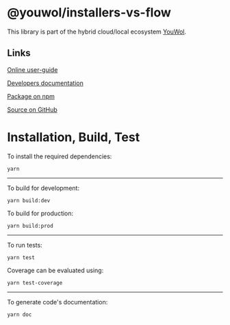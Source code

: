 # @youwol/installers-vs-flow



This library is part of the hybrid cloud/local ecosystem
[YouWol](https://platform.youwol.com/applications/@youwol/platform/latest).

## Links

[Online user-guide](https://l.youwol.com/doc/@youwol/installers-vs-flow)

[Developers documentation](https://platform.youwol.com/applications/@youwol/cdn-explorer/latest?package=@youwol/installers-vs-flow&tab=doc)

[Package on npm](https://www.npmjs.com/package/@youwol/installers-vs-flow)

[Source on GitHub](https://github.com/youwol/installers-vs-flow)

# Installation, Build, Test

To install the required dependencies:

```shell
yarn
```

---

To build for development:

```shell
yarn build:dev
```

To build for production:

```shell
yarn build:prod
```

---

To run tests:

```shell
yarn test
```

Coverage can be evaluated using:

```shell
yarn test-coverage
```

---

To generate code's documentation:

```shell
yarn doc
```

